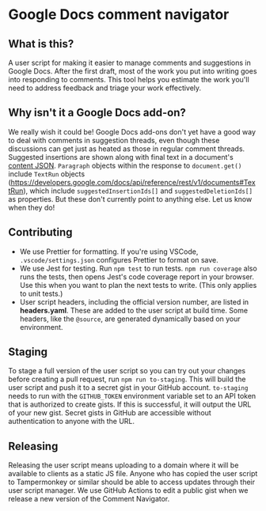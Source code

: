 # Google Docs comment navigator

## What is this?

A user script for making it easier to manage comments and suggestions in Google Docs. After the first draft, most of the work you put into writing goes into responding to comments. This tool helps you estimate the work you'll need to address feedback and triage your work effectively.

## Why isn't it a Google Docs add-on?

We really wish it could be! Google Docs add-ons don't yet have a good way to deal with comments in suggestion threads, even though these discussions can get just as heated as those in regular comment threads. Suggested insertions are shown along with final text in a document's [content JSON](https://developers.google.com/docs/api/how-tos/suggestions). `Paragraph` objects within the response to `document.get()` include `TextRun` objects (https://developers.google.com/docs/api/reference/rest/v1/documents#TextRun), which include `suggestedInsertionIds[]` and `suggestedDeletionIds[]` as properties. But these don't currently point to anything else. Let us know when they do!

## Contributing

- We use Prettier for formatting. If you're using VSCode, `.vscode/settings.json` configures Prettier to format on save.
- We use Jest for testing. Run `npm test` to run tests. `npm run coverage` also runs the tests, then opens Jest's code coverage report in your browser. Use this when you want to plan the next tests to write. (This only applies to unit tests.)
- User script headers, including the official version number, are listed in **headers.yaml**. These are added to the user script at build time. Some headers, like the `@source`, are generated dynamically based on your environment.

## Staging

To stage a full version of the user script so you can try out your changes before creating a pull request, run `npm run to-staging`. This will build the user script and push it to a secret gist in your GitHub account. `to-staging` needs to run with the `GITHUB_TOKEN` environment variable set to an API token that is authorized to create gists. If this is successful, it will output the URL of your new gist. Secret gists in GitHub are accessible without authentication to anyone with the URL.

## Releasing

Releasing the user script means uploading to a domain where it will be available to clients as a static JS file. Anyone who has copied the user script to Tampermonkey or similar should be able to access updates through their user script manager. We use GitHub Actions to edit a public gist when we release a new version of the Comment Navigator.
